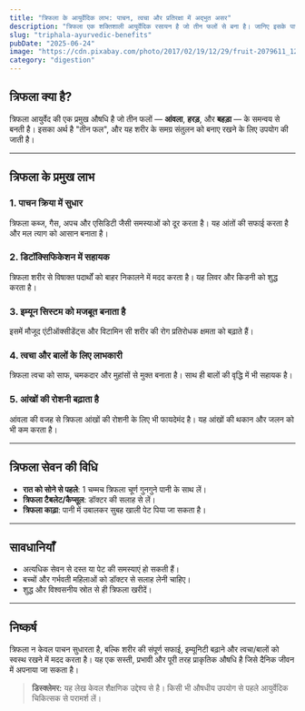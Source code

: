 ```yaml
---
title: "त्रिफला के आयुर्वेदिक लाभ: पाचन, त्वचा और प्रतिरक्षा में अद्भुत असर"
description: "त्रिफला एक शक्तिशाली आयुर्वेदिक रसायन है जो तीन फलों से बना है। जानिए इसके पाचन, त्वचा, डिटॉक्स और रोग प्रतिरोधक क्षमता पर प्रभाव।"
slug: "triphala-ayurvedic-benefits"
pubDate: "2025-06-24"
image: "https://cdn.pixabay.com/photo/2017/02/19/12/29/fruit-2079611_1280.jpg"
category: "digestion"
---
```


## त्रिफला क्या है?

त्रिफला आयुर्वेद की एक प्रमुख औषधि है जो तीन फलों — **आंवला**, **हरड़**, और **बहड़ा** — के समन्वय से बनती है। इसका अर्थ है "तीन फल", और यह शरीर के समग्र संतुलन को बनाए रखने के लिए उपयोग की जाती है।

---

## त्रिफला के प्रमुख लाभ

### 1. पाचन क्रिया में सुधार

त्रिफला कब्ज, गैस, अपच और एसिडिटी जैसी समस्याओं को दूर करता है। यह आंतों की सफाई करता है और मल त्याग को आसान बनाता है।

### 2. डिटॉक्सिफिकेशन में सहायक

त्रिफला शरीर से विषाक्त पदार्थों को बाहर निकालने में मदद करता है। यह लिवर और किडनी को शुद्ध करता है।

### 3. इम्यून सिस्टम को मजबूत बनाता है

इसमें मौजूद एंटीऑक्सीडेंट्स और विटामिन सी शरीर की रोग प्रतिरोधक क्षमता को बढ़ाते हैं।

### 4. त्वचा और बालों के लिए लाभकारी

त्रिफला त्वचा को साफ, चमकदार और मुहांसों से मुक्त बनाता है। साथ ही बालों की वृद्धि में भी सहायक है।

### 5. आंखों की रोशनी बढ़ाता है

आंवला की वजह से त्रिफला आंखों की रोशनी के लिए भी फायदेमंद है। यह आंखों की थकान और जलन को भी कम करता है।

---

## त्रिफला सेवन की विधि

- **रात को सोने से पहले**: 1 चम्मच त्रिफला चूर्ण गुनगुने पानी के साथ लें।
- **त्रिफला टैबलेट/कैप्सूल**: डॉक्टर की सलाह से लें।
- **त्रिफला काढ़ा**: पानी में उबालकर सुबह खाली पेट पिया जा सकता है।

---

## सावधानियाँ

- अत्यधिक सेवन से दस्त या पेट की समस्याएं हो सकती हैं।
- बच्चों और गर्भवती महिलाओं को डॉक्टर से सलाह लेनी चाहिए।
- शुद्ध और विश्वसनीय स्रोत से ही त्रिफला खरीदें।

---

## निष्कर्ष

त्रिफला न केवल पाचन सुधारता है, बल्कि शरीर की संपूर्ण सफाई, इम्यूनिटी बढ़ाने और त्वचा/बालों को स्वस्थ रखने में मदद करता है। यह एक सस्ती, प्रभावी और पूरी तरह प्राकृतिक औषधि है जिसे दैनिक जीवन में अपनाया जा सकता है।

> **डिस्क्लेमर:** यह लेख केवल शैक्षणिक उद्देश्य से है। किसी भी औषधीय उपयोग से पहले आयुर्वेदिक चिकित्सक से परामर्श लें।
